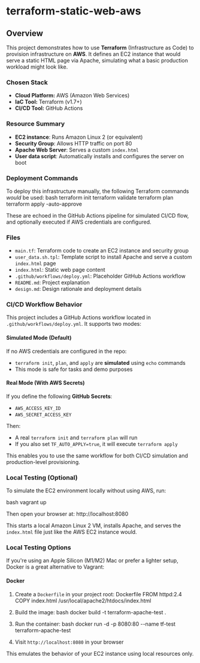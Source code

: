 # terraform-static-web-aws
## Overview
This project demonstrates how to use **Terraform** (Infrastructure as Code) to provision infrastructure on **AWS**. It defines an EC2 instance that would serve a static HTML page via Apache, simulating what a basic production workload might look like.

### Chosen Stack
- **Cloud Platform:** AWS (Amazon Web Services)
- **IaC Tool:** Terraform (v1.7+)
- **CI/CD Tool:** GitHub Actions

### Resource Summary
- **EC2 instance**: Runs Amazon Linux 2 (or equivalent)
- **Security Group**: Allows HTTP traffic on port 80
- **Apache Web Server**: Serves a custom `index.html`
- **User data script**: Automatically installs and configures the server on boot

### Deployment Commands
To deploy this infrastructure manually, the following Terraform commands *would* be used:
bash
terraform init
terraform validate
terraform plan
terraform apply -auto-approve

These are echoed in the GitHub Actions pipeline for simulated CI/CD flow, and optionally executed if AWS credentials are configured.

### Files
- `main.tf`: Terraform code to create an EC2 instance and security group
- `user_data.sh.tpl`: Template script to install Apache and serve a custom `index.html` page
- `index.html`: Static web page content
- `.github/workflows/deploy.yml`: Placeholder GitHub Actions workflow
- `README.md`: Project explanation
- `design.md`: Design rationale and deployment details

### CI/CD Workflow Behavior
This project includes a GitHub Actions workflow located in `.github/workflows/deploy.yml`. It supports two modes:

#### Simulated Mode (Default)
If no AWS credentials are configured in the repo:
- `terraform init`, `plan`, and `apply` are **simulated** using `echo` commands
- This mode is safe for tasks and demo purposes

#### Real Mode (With AWS Secrets)
If you define the following **GitHub Secrets**:
- `AWS_ACCESS_KEY_ID`
- `AWS_SECRET_ACCESS_KEY`

Then:
- A real `terraform init` and `terraform plan` will run
- If you also set `TF_AUTO_APPLY=true`, it will execute `terraform apply`

This enables you to use the same workflow for both CI/CD simulation and production-level provisioning.

### Local Testing (Optional)
To simulate the EC2 environment locally without using AWS, run:

bash
vagrant up

Then open your browser at:
http://localhost:8080

This starts a local Amazon Linux 2 VM, installs Apache, and serves the `index.html` file just like the AWS EC2 instance would.

### Local Testing Options
If you're using an Apple Silicon (M1/M2) Mac or prefer a lighter setup, Docker is a great alternative to Vagrant:

#### Docker
1. Create a `Dockerfile` in your project root:
Dockerfile
FROM httpd:2.4
COPY index.html /usr/local/apache2/htdocs/index.html

2. Build the image:
bash
docker build -t terraform-apache-test .

3. Run the container:
bash
docker run -d -p 8080:80 --name tf-test terraform-apache-test

4. Visit `http://localhost:8080` in your browser

This emulates the behavior of your EC2 instance using local resources only.
